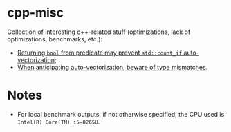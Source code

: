 # cpp-misc
Collection of interesting c++-related stuff (optimizations, lack of optimizations, benchmarks, etc.):
+ [Returning `bool` from predicate may prevent `std::count_if` auto-vectorization](https://github.com/niculaionut/cpp-misc/blob/main/bool_returned_prevents_vectorization.md);
+ [When anticipating auto-vectorization, beware of type mismatches](https://github.com/niculaionut/cpp-misc/blob/main/simd_prefers_32bit_data.md).

# Notes
+ For local benchmark outputs, if not otherwise specified, the CPU used is `Intel(R) Core(TM) i5-8265U`.
